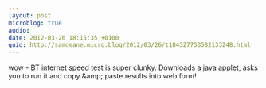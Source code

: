 ```yaml
---
layout: post
microblog: true
audio: 
date: 2012-03-26 18:15:35 +0100
guid: http://samdeane.micro.blog/2012/03/26/t184327753582133248.html
---
```

wow - BT internet speed test is super clunky. Downloads a java applet, asks you to run it and copy &amp;amp; paste results into web form!
